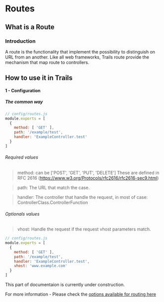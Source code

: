 # Routes



## What is a Route

### Introduction
A route is the functionality that implement the possibility to distinguish on URL from an another.
Like all web frameworks, Trails route provide the mechanism that map route to controllers.

## How to use it in Trails

#### 1 - Configuration

##### The common way

```JavaScript
// config/routes.js
module.exports = [
  {
    method: [ 'GET' ],
    path: '/example/test',
    handler: 'ExampleController.test'
  }
]
```

###### Required values

> method: can be ['POST', 'GET', 'PUT', 'DELETE']
These are defined in RFC 2616 (https://www.w3.org/Protocols/rfc2616/rfc2616-sec9.html)

> path: The URL that match the case.

> handler: The controller that handle the request, in most of case: ControllerClass.ControllerFunction

###### Optionals values
> vhost: 
Handle the request if the request vhost parameters match.

```JavaScript
// config/routes.js
module.exports = [
  {
    method: [ 'GET' ],
    path: '/example/test',
    handler: 'ExampleController.test', 
    vhost: 'www.example.com'
  }
]
```

This part of documentaion is currently under construction.

For more information - Please check the [options available for routing here](https://github.com/trailsjs/trailpack-router/blob/master/lib/schemas/route.js)
